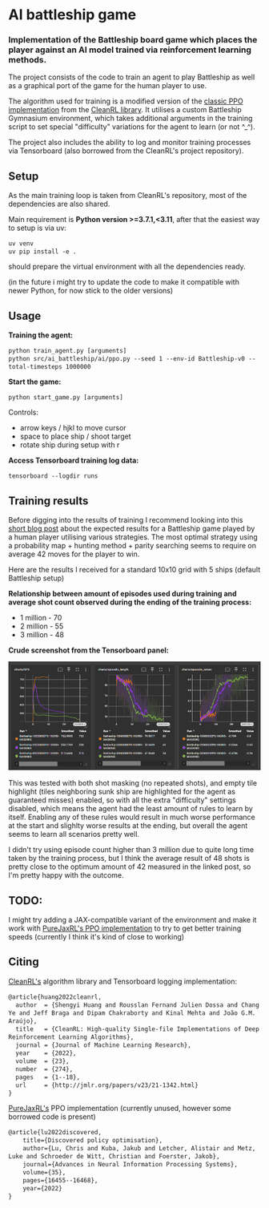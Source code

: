# AI battleship game

### Implementation of the Battleship board game which places the player against an AI model trained via reinforcement learning methods.

The project consists of the code to train an agent to play Battleship as well as a graphical port of the game for the human player to use.

The algorithm used for training is a modified version of the [classic PPO implementation](https://github.com/vwxyzjn/cleanrl/blob/master/cleanrl/ppo.py) from the [CleanRL library](https://github.com/vwxyzjn/cleanrl). It utilises a custom Battleship Gymnasium environment, which takes additional arguments in the training script to set special "difficulty" variations for the agent to learn (or not ^\_^).

The project also includes the ability to log and monitor training processes via Tensorboard (also borrowed from the CleanRL's project repository).

## Setup

As the main training loop is taken from CleanRL's repository, most of the dependencies are also shared.

Main requirement is **Python version >=3.7.1,<3.11**, after that the easiest way to setup is via uv:

```
uv venv
uv pip install -e .
```

should prepare the virtual environment with all the dependencies ready.

(in the future i might try to update the code to make it compatible with newer Python, for now stick to the older versions)

## Usage

**Training the agent:**

```
python train_agent.py [arguments]
python src/ai_battleship/ai/ppo.py --seed 1 --env-id Battleship-v0 --total-timesteps 1000000
```

**Start the game:**

```
python start_game.py [arguments]
```

Controls:

- arrow keys / hjkl to move cursor
- space to place ship / shoot target
- rotate ship during setup with r

**Access Tensorboard training log data:**

```
tensorboard --logdir runs
```

## Training results

Before digging into the results of training I recommend looking into this [short blog post](https://mattfife.com/?p=5252) about the expected results for a Battleship game played by a human player utilising various strategies. The most optimal strategy using a probability map + hunting method + parity searching seems to require on average 42 moves for the player to win.

Here are the results I received for a standard 10x10 grid with 5 ships (default Battleship setup)

**Relationship between amount of episodes used during training and average shot count observed during the ending of the training process:**

- 1 million - 70
- 2 million - 55
- 3 million - 48

**Crude screenshot from the Tensorboard panel:**

![Tensorboard screenshot](./pictures/tensorboard_ss.jpg)

This was tested with both shot masking (no repeated shots), and empty tile highlight (tiles neighboring sunk ship are highlighted for the agent as guaranteed misses) enabled, so with all the extra "difficulty" settings disabled, which means the agent had the least amount of rules to learn by itself. Enabling any of these rules would result in much worse performance at the start and slighlty worse results at the ending, but overall the agent seems to learn all scenarios pretty well.

I didn't try using episode count higher than 3 million due to quite long time taken by the training process, but I think the average result of 48 shots is pretty close to the optimum amount of 42 measured in the linked post, so I'm pretty happy with the outcome.

## TODO:

I might try adding a JAX-compatible variant of the environment and make it work with [PureJaxRL's PPO implementation](https://github.com/luchris429/purejaxrl/blob/main/purejaxrl/ppo.py) to try to get better training speeds (currently I think it's kind of close to working)

## Citing

[CleanRL's](https://github.com/vwxyzjn/cleanrl) algorithm library and Tensorboard logging implementation:

```
@article{huang2022cleanrl,
  author  = {Shengyi Huang and Rousslan Fernand Julien Dossa and Chang Ye and Jeff Braga and Dipam Chakraborty and Kinal Mehta and João G.M. Araújo},
  title   = {CleanRL: High-quality Single-file Implementations of Deep Reinforcement Learning Algorithms},
  journal = {Journal of Machine Learning Research},
  year    = {2022},
  volume  = {23},
  number  = {274},
  pages   = {1--18},
  url     = {http://jmlr.org/papers/v23/21-1342.html}
}
```

[PureJaxRL's](https://github.com/luchris429/purejaxrl) PPO implementation (currently unused, however some borrowed code is present)

```
@article{lu2022discovered,
    title={Discovered policy optimisation},
    author={Lu, Chris and Kuba, Jakub and Letcher, Alistair and Metz, Luke and Schroeder de Witt, Christian and Foerster, Jakob},
    journal={Advances in Neural Information Processing Systems},
    volume={35},
    pages={16455--16468},
    year={2022}
}
```
